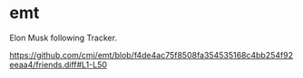 # emt
Elon Musk following Tracker.

https://github.com/cmj/emt/blob/f4de4ac75f8508fa354535168c4bb254f92eeaa4/friends.diff#L1-L50
